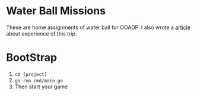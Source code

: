 # Water Ball Missions


These are home assignments of water ball for OOADP. I also wrote a [article](https://yu-jack.github.io/2023/06/28/water-ball-design-patterns/) about experience of this trip.

# BootStrap

1. `cd [project]`
2. `go run cmd/main.go`
3. Then start your game
